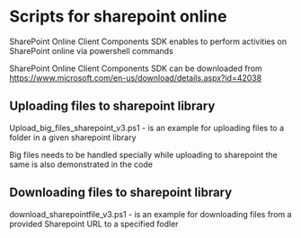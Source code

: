 # Scripts for sharepoint online

SharePoint Online Client Components SDK enables to perform activities on SharePoint online via powershell commands

SharePoint Online Client Components SDK can be downloaded from https://www.microsoft.com/en-us/download/details.aspx?id=42038

## Uploading files to sharepoint library

Upload_big_files_sharepoint_v3.ps1 - is an example for uploading files to a folder in a given sharepoint library

Big files needs to be handled specially while uploading to sharepoint the same is also demonstrated in the code

## Downloading files to sharepoint library
download_sharepointfile_v3.ps1  - is an example for downloading files from a provided Sharepoint URL to a specified fodler

